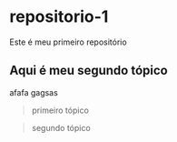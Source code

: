 # repositorio-1
Este é meu primeiro repositório

## Aqui é meu segundo tópico

afafa gagsas

> primeiro tópico

> segundo tópico 
